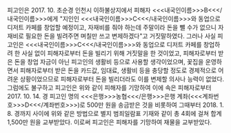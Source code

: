 피고인은 2017. 10. 초순경 인천시 이하불상지에서 피해자 <<<내국인이름>>>B<<</내국인이름>>>에게 "지인인 <<<내국인이름>>>C<<</내국인이름>>>와 동업으로 디저트 카페를 창업할 예정이고, 자재비를 줘야 하는데 주말이라 돈을 뺄 수가 없으니 자재비로 필요한 돈을 빌려주면 며칠만 쓰고 변제하겠다"고 거짓말하였다.
그러나 사실 피고인은 <<<내국인이름>>>C<<</내국인이름>>>와 동업으로 디저트 카페를 창업하려 한 사실 없이 피해자로부터 돈을 빌리기 위해 거짓말을 한 것이었고, 피해자로부터 받은 돈을 창업 자금이 아닌 피고인의 생활비 등으로 사용할 생각이었으며, 꽃집을 운영하면서 피해자로부터 받은 돈을 카드값, 임대료, 생활비 등을 충당할 정도로 경제적으로 어려운 상황이었으므로 피해자로부터 돈을 빌리더라도 이를 변제할 의사나 능력이 없었다.
그럼에도 불구하고 피고인은 위와 같이 피해자를 기망하여 이에 속은 피해자로부터 2017. 10. 14. 경 피고인 명의 <<<은행>>>농협<<</은행>>>은행 계좌(<<<계좌번호>>>D<<</계좌번호>>>)로 500만 원을 송금받은 것을 비롯하여 그때부터 2018. 1. 8. 경까지 사이에 위와 같은 방법으로 별지 범죄일람표 기재와 같이 총 4회에 걸쳐 합계 1,500만 원을 교부받았다.
이로써 피고인은 피해자를 기망하여 재물을 교부받았다.